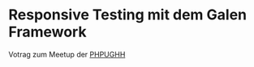 # Responsive Testing mit dem Galen Framework
Votrag zum Meetup der [PHPUGHH](http://www.meetup.com/de-DE/phpughh/events/228223068/)
